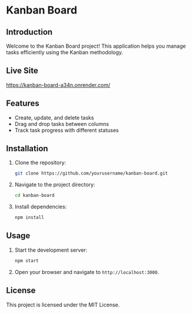 # Kanban Board

## Introduction
Welcome to the Kanban Board project! This application helps you manage tasks efficiently using the Kanban methodology.

## Live Site
https://kanban-board-a34n.onrender.com/

## Features
- Create, update, and delete tasks
- Drag and drop tasks between columns
- Track task progress with different statuses

## Installation
1. Clone the repository:
   ```sh
   git clone https://github.com/yourusername/kanban-board.git
   ```
2. Navigate to the project directory:
   ```sh
   cd kanban-board
   ```
3. Install dependencies:
   ```sh
   npm install
   ```

## Usage
1. Start the development server:
   ```sh
   npm start
   ```
2. Open your browser and navigate to `http://localhost:3000`.

## License
This project is licensed under the MIT License.
